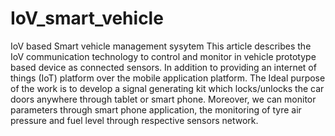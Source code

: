 # IoV_smart_vehicle
IoV based Smart vehicle management sysytem
This article describes the IoV communication technology to control and monitor in vehicle prototype based device as connected sensors. In addition to providing an internet of things (IoT) platform over the mobile application platform.
The Ideal purpose of the work is to develop a signal generating kit which locks/unlocks the car doors anywhere through tablet or smart phone. Moreover, we can monitor parameters through smart phone application, the monitoring of tyre air pressure and fuel level through respective sensors network.
